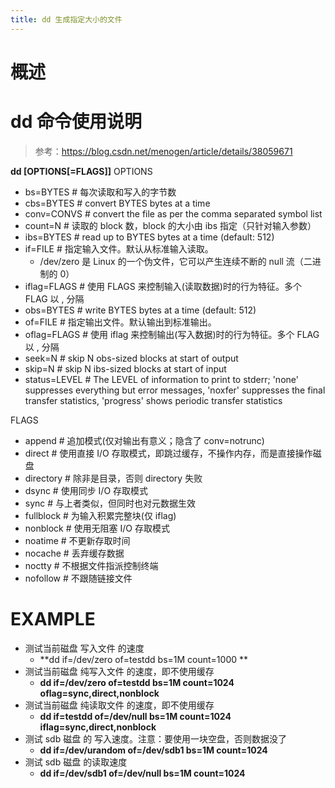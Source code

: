 ```yaml
---
title: dd 生成指定大小的文件
---
```


# 概述

# dd 命令使用说明

> 参考：<https://blog.csdn.net/menogen/article/details/38059671>

**dd \[OPTIONS\[=FLAGS]]**
OPTIONS

- bs=BYTES # 每次读取和写入的字节数
- cbs=BYTES # convert BYTES bytes at a time
- conv=CONVS # convert the file as per the comma separated symbol list
- count=N # 读取的 block 数，block 的大小由 ibs 指定（只针对输入参数）
- ibs=BYTES # read up to BYTES bytes at a time (default: 512)
- if=FILE # 指定输入文件。默认从标准输入读取。
  - /dev/zero 是 Linux 的一个伪文件，它可以产生连续不断的 null 流（二进制的 0）
- iflag=FLAGS # 使用 FLAGS 来控制输入(读取数据)时的行为特征。多个 FLAG 以 , 分隔
- obs=BYTES # write BYTES bytes at a time (default: 512)
- of=FILE # 指定输出文件。默认输出到标准输出。
- oflag=FLAGS # 使用 iflag 来控制输出(写入数据)时的行为特征。多个 FLAG 以 , 分隔
- seek=N # skip N obs-sized blocks at start of output
- skip=N # skip N ibs-sized blocks at start of input
- status=LEVEL # The LEVEL of information to print to stderr; 'none' suppresses everything but error messages, 'noxfer' suppresses the final transfer statistics, 'progress' shows periodic transfer statistics

FLAGS

- append # 追加模式(仅对输出有意义；隐含了 conv=notrunc)
- direct # 使用直接 I/O 存取模式，即跳过缓存，不操作内存，而是直接操作磁盘
- directory # 除非是目录，否则 directory 失败
- dsync # 使用同步 I/O 存取模式
- sync # 与上者类似，但同时也对元数据生效
- fullblock # 为输入积累完整块(仅 iflag)
- nonblock # 使用无阻塞 I/O 存取模式
- noatime # 不更新存取时间
- nocache # 丢弃缓存数据
- noctty # 不根据文件指派控制终端
- nofollow # 不跟随链接文件

# EXAMPLE

- 测试当前磁盘 写入文件 的速度
  - **dd if=/dev/zero of=testdd bs=1M count=1000 **
- 测试当前磁盘 纯写入文件 的速度，即不使用缓存
  - **dd if=/dev/zero of=testdd bs=1M count=1024 oflag=sync,direct,nonblock**
- 测试当前磁盘 纯读取文件 的速度，即不使用缓存
  - **dd if=testdd of=/dev/null bs=1M count=1024 iflag=sync,direct,nonblock**
- 测试 sdb 磁盘 的 写入速度。注意：要使用一块空盘，否则数据没了
  - **dd if=/dev/urandom of=/dev/sdb1 bs=1M count=1024**
- 测试 sdb 磁盘 的读取速度
  - **dd if=/dev/sdb1 of=/dev/null bs=1M count=1024**
